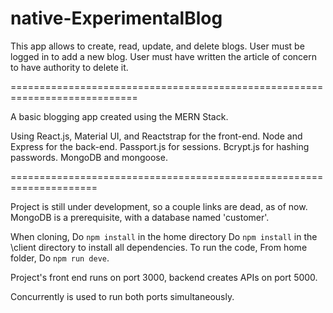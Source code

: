 # native-ExperimentalBlog

This app allows to create, read, update, and delete blogs. 
User must be logged in to add a new blog. 
User must have written the article of concern to have authority to delete it.


============================================================================

A basic blogging app created using the MERN Stack.

Using React.js, Material UI, and Reactstrap for the front-end.
      Node and Express for the back-end.
      Passport.js for sessions.
      Bcrypt.js for hashing passwords.
      MongoDB and mongoose.


=====================================================================


Project is still under development, so a couple links are dead, as of now.
MongoDB is a prerequisite, with a database named 'customer'.

When cloning,
  Do `npm install` in the home directory
  Do `npm install` in the \client directory
to install all dependencies. 
To run the code, 
  From home folder,
  Do `npm run deve`.
 
Project's front end runs on port 3000,
          backend creates APIs on port 5000.
          
Concurrently is used to run both ports simultaneously.
      
